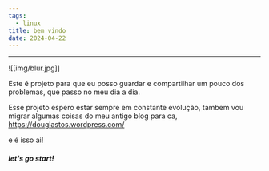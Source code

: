 ```yaml
---
tags:
  - linux
title: bem vindo
date: 2024-04-22
---
```

___

![[img/blur.jpg]]


Este é projeto para que eu posso guardar e compartilhar um pouco dos problemas,  que passo no meu dia a dia.

Esse projeto espero estar sempre em constante evolução, tambem vou migrar algumas coisas do meu antigo blog para ca, https://douglastos.wordpress.com/

e é isso ai!

##### let's go start!
